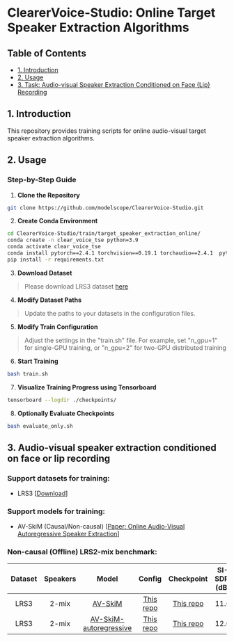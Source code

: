 # ClearerVoice-Studio: Online Target Speaker Extraction Algorithms


## Table of Contents

- [1. Introduction](#1-introduction)
- [2. Usage](#2-usage)
- [3. Task: Audio-visual Speaker Extraction Conditioned on Face (Lip) Recording](#4-audio-visual-speaker-extraction-conditioned-on-face-or-lip-recording)


## 1. Introduction

This repository provides training scripts for online audio-visual target speaker extraction algorithms.

## 2. Usage

### Step-by-Step Guide

1. **Clone the Repository**

``` sh
git clone https://github.com/modelscope/ClearerVoice-Studio.git
```

2. **Create Conda Environment**

``` sh
cd ClearerVoice-Studio/train/target_speaker_extraction_online/
conda create -n clear_voice_tse python=3.9
conda activate clear_voice_tse
conda install pytorch==2.4.1 torchvision==0.19.1 torchaudio==2.4.1  pytorch-cuda=11.8 -c pytorch -c nvidia
pip install -r requirements.txt
```

3. **Download Dataset**
> Please download LRS3 dataset [here](https://mmai.io/datasets/lip_reading/) 

4. **Modify Dataset Paths** 
> Update the paths to your datasets in the configuration files.

5. **Modify Train Configuration** 
> Adjust the settings in the "train.sh" file. For example, set "n_gpu=1" for single-GPU training, or "n_gpu=2" for two-GPU distributed training

6. **Start Training**

``` sh
bash train.sh
```

7. **Visualize Training Progress using Tensorboard**

``` sh
tensorboard --logdir ./checkpoints/
```

8. **Optionally Evaluate Checkpoints**

``` sh
bash evaluate_only.sh
```




## 3. Audio-visual speaker extraction conditioned on face or lip recording

### Support datasets for training: 

* LRS3 [[Download]([https://www.robots.ox.ac.uk/~vgg/data/lip_reading/lrs2.html](https://mmai.io/datasets/lip_reading/))]

### Support models for training: 

* AV-SkiM (Causal/Non-causal) [[Paper: Online Audio-Visual Autoregressive Speaker Extraction]([https://arxiv.org/abs/1904.03760](https://arxiv.org/abs/2506.01270))]





### Non-causal (Offline) LRS2-mix benchmark: 

 Dataset | Speakers | Model| Config | Checkpoint | SI-SDRi (dB) | SDRi (dB) 
|:---:|:---:|:---:|:---:|:---:|:---:|:---:|
| LRS3 | 2-mix | [AV-SkiM](https://arxiv.org/abs/2506.01270) | [This repo](./config/config_LRS3_lip_SkiM_2spk.yaml)| [This repo](https://huggingface.co/alibabasglab/log_LRS3_lip_avSkiM_2spk) | 11.6 | 11.9
| LRS3 | 2-mix | [AV-SkiM-autoregressive](https://arxiv.org/abs/2506.01270) | [This repo](./config/config_LRS3_lip_SkiM-ar_2spk.yaml) | [This repo](https://huggingface.co/alibabasglab/log_LRS3_lip_avSkiM-ar_2spk/) | 12.0 | 12.4 



